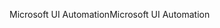 <span data-ttu-id="d7a28-101">Microsoft UI Automation</span><span class="sxs-lookup"><span data-stu-id="d7a28-101">Microsoft UI Automation</span></span>